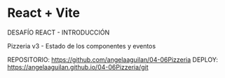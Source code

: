 # React + Vite

DESAFÍO REACT - INTRODUCCIÓN

Pizzeria v3 - Estado de los componentes y eventos

REPOSITORIO: https://github.com/angelaaguilan/04-06Pizzeria
DEPLOY: https://angelaaguilan.github.io/04-06Pizzeria/git